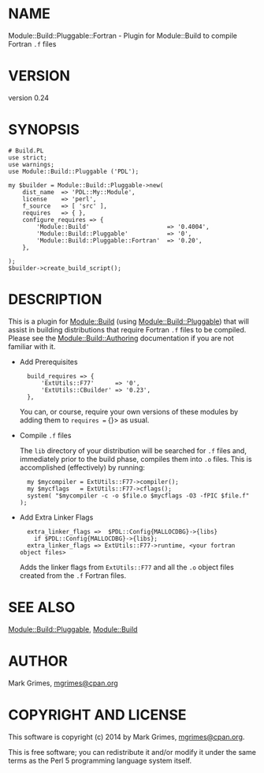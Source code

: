 # NAME

Module::Build::Pluggable::Fortran - Plugin for Module::Build to compile Fortran `.f` files

# VERSION

version 0.24

# SYNOPSIS

    # Build.PL
    use strict;
    use warnings;
    use Module::Build::Pluggable ('PDL');

    my $builder = Module::Build::Pluggable->new(
        dist_name  => 'PDL::My::Module',
        license    => 'perl',
        f_source   => [ 'src' ],
        requires   => { },
        configure_requires => {
            'Module::Build'                      => '0.4004',
            'Module::Build::Pluggable'           => '0',
            'Module::Build::Pluggable::Fortran'  => '0.20',
        },

    );
    $builder->create_build_script();

# DESCRIPTION

This is a plugin for [Module::Build](https://metacpan.org/pod/Module::Build) (using [Module::Build::Pluggable](https://metacpan.org/pod/Module::Build::Pluggable)) that
will assist in building distributions that require Fortran `.f` files to be
compiled. Please see the [Module::Build::Authoring](https://metacpan.org/pod/Module::Build::Authoring) documentation if you are
not familiar with it.

- Add Prerequisites

        build_requires => {
            'ExtUtils::F77'      => '0',
            'ExtUtils::CBuilder' => '0.23',
        },

    You can, or course, require your own versions of these modules by adding them
    to `requires =` {}> as usual.

- Compile `.f` files

    The `lib` directory of your distribution will be searched for `.f` files
    and, immediately prior to the build phase, compiles them into `.o` files.
    This is accomplished (effectively) by running:

        my $mycompiler = ExtUtils::F77->compiler();
        my $mycflags   = ExtUtils::F77->cflags();
        system( "$mycompiler -c -o $file.o $mycflags -O3 -fPIC $file.f" );

- Add Extra Linker Flags

        extra_linker_flags =>  $PDL::Config{MALLOCDBG}->{libs}
          if $PDL::Config{MALLOCDBG}->{libs};
        extra_linker_flags => ExtUtils::F77->runtime, <your fortran object files>

    Adds the linker flags from `ExtUtils::F77` and all the `.o` object files
    created from the `.f` Fortran files.

# SEE ALSO

[Module::Build::Pluggable](https://metacpan.org/pod/Module::Build::Pluggable), [Module::Build](https://metacpan.org/pod/Module::Build)

# AUTHOR

Mark Grimes, <mgrimes@cpan.org>

# COPYRIGHT AND LICENSE

This software is copyright (c) 2014 by Mark Grimes, <mgrimes@cpan.org>.

This is free software; you can redistribute it and/or modify it under
the same terms as the Perl 5 programming language system itself.
